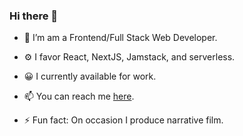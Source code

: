 ### Hi there 👋

- 🔭 I’m am a Frontend/Full Stack Web Developer.
- ⚙️ I favor React, NextJS, Jamstack, and serverless.
- 😀 I currently available for work.
- 📫 You can reach me [here](https://sethhallcreative.com/).

- ⚡ Fun fact: On occasion I produce narrative film.

<!--
**sethburtonhall/sethburtonhall** is a ✨ _special_ ✨ repository because its `README.md` (this file) appears on your GitHub profile.

Here are some ideas to get you started:

- 🔭 I’m currently working on ...
- 🌱 I’m currently learning ...
- 👯 I’m looking to collaborate on ...
- 🤔 I’m looking for help with ...
- 💬 Ask me about ...
- 📫 How to reach me: ...
- 😄 Pronouns: ...
- ⚡ Fun fact: ...
-->
